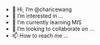 - 👋 Hi, I’m @charicewang
- 👀 I’m interested in ...
- 🌱 I’m currently learning MIS
- 💞️ I’m looking to collaborate on ...
- 📫 How to reach me ...

<!---
charicewang/charicewang is a ✨ special ✨ repository because its `README.md` (this file) appears on your GitHub profile.
You can click the Preview link to take a look at your changes.
--->
